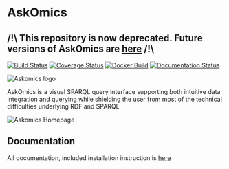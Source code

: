 # AskOmics

## /!\ This repository is now **deprecated**. Future versions of AskOmics are [here](https://github.com/askomics/flaskomics) /!\ 

[![Build Status](https://travis-ci.org/askomics/askomics.svg?branch=master)](https://travis-ci.org/askomics/askomics)
[![Coverage Status](https://coveralls.io/repos/github/askomics/askomics/badge.svg?branch=master)](https://coveralls.io/github/askomics/askomics?branch=master)
[![Docker Build](https://img.shields.io/docker/pulls/askomics/askomics.svg)](https://hub.docker.com/r/askomics/askomics/)
[![Documentation Status](https://readthedocs.org/projects/askomics/badge/?version=master)](https://askomics.readthedocs.io/en/master/?badge=master)

![Askomics logo](static/askomics.png)

AskOmics is a visual SPARQL query interface supporting both intuitive data integration and querying while shielding the user from most of the technical difficulties underlying RDF and SPARQL

![Askomics Homepage](static/askomics_home.png)

## Documentation

All documentation, included installation instruction is [here](https://askomics.readthedocs.io/en/latest/)
